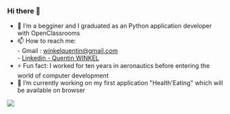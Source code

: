 ### Hi there 👋



- 🌱 I’m a begginer and I graduated as an Python application developer with OpenClassrooms
- 📫 How to reach me:  
          - Gmail : winkelquentin@gmail.com  
          - [Linkedin - Quentin WINKEL](https://linkedin.com/in/quentin-winkel)  
- ⚡ Fun fact: I worked for ten years in aeronautics before entering the world of computer development
- 🔭 I’m currently working on my first application "Health'Eating" which will be available on browser

<img src="https://github-readme-stats.vercel.app/api?username=TheHarryPop&&show_icons=true&title_color=ffffff&icon_color=bb2acf&text_color=daf7dc&bg_color=151515">

<!--
- 👯 I’m looking to collaborate on ...
- 🤔 I’m looking for help with ...
- 💬 Ask me about ...
- 😄 Pronouns: ...


-->
